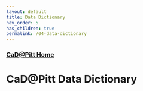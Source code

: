 ```yaml
---
layout: default
title: Data Dictionary
nav_order: 5
has_children: true
permalink: /04-data-dictionary
---
```


### [CaD@Pitt Home](http://cadatpitt.github.io)
# CaD@Pitt Data Dictionary
